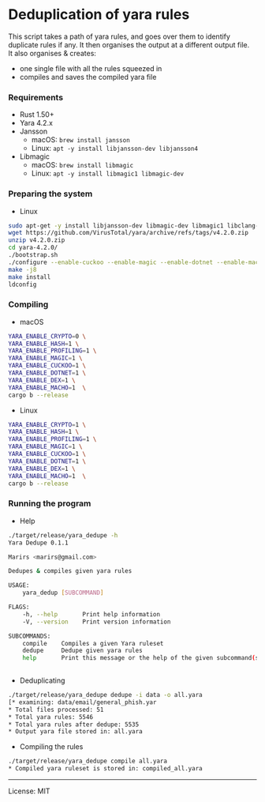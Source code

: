 # Deduplication of yara rules

This script takes a path of yara rules, and goes over them to identify duplicate rules if any. It then organises the output at a different output file.  
It also organises & creates:
- one single file with all the rules squeezed in
- compiles and saves the compiled yara file

### Requirements
- Rust 1.50+
- Yara 4.2.x
- Jansson
  - macOS: `brew install jansson`
  - Linux: `apt -y install libjansson-dev libjansson4`
- Libmagic
  - macOS: `brew install libmagic`
  - Linux: `apt -y install libmagic1 libmagic-dev`

### Preparing the system
- Linux
```bash
sudo apt-get -y install libjansson-dev libmagic-dev libmagic1 libclang-dev clang
wget https://github.com/VirusTotal/yara/archive/refs/tags/v4.2.0.zip
unzip v4.2.0.zip
cd yara-4.2.0/
./bootstrap.sh
./configure --enable-cuckoo --enable-magic --enable-dotnet --enable-macho --enable-dex --enable-magic --enable-profiling --with-crypto
make -j8
make install
ldconfig
```

### Compiling
- macOS
```bash
YARA_ENABLE_CRYPTO=0 \
YARA_ENABLE_HASH=1 \
YARA_ENABLE_PROFILING=1 \
YARA_ENABLE_MAGIC=1 \
YARA_ENABLE_CUCKOO=1 \
YARA_ENABLE_DOTNET=1 \
YARA_ENABLE_DEX=1 \
YARA_ENABLE_MACHO=1  \
cargo b --release
```

- Linux
```bash
YARA_ENABLE_CRYPTO=1 \
YARA_ENABLE_HASH=1 \
YARA_ENABLE_PROFILING=1 \
YARA_ENABLE_MAGIC=1 \
YARA_ENABLE_CUCKOO=1 \
YARA_ENABLE_DOTNET=1 \
YARA_ENABLE_DEX=1 \
YARA_ENABLE_MACHO=1  \
cargo b --release
```

### Running the program
- Help
```bash
./target/release/yara_dedupe -h
Yara Dedupe 0.1.1

Marirs <marirs@gmail.com>

Dedupes & compiles given yara rules

USAGE:
    yara_dedup [SUBCOMMAND]

FLAGS:
    -h, --help       Print help information
    -V, --version    Print version information

SUBCOMMANDS:
    compile    Compiles a given Yara ruleset
    dedupe     Dedupe given yara rules
    help       Print this message or the help of the given subcommand(s)
    
```

- Deduplicating
```bash
./target/release/yara_dedupe dedupe -i data -o all.yara
[* examining: data/email/general_phish.yar                                                                         ]
* Total files processed: 51
* Total yara rules: 5546
* Total yara rules after dedupe: 5535
* Output yara file stored in: all.yara

```

- Compiling the rules
```bash
./target/release/yara_dedupe compile all.yara
* Compiled yara ruleset is stored in: compiled_all.yara

```
---
License: MIT
